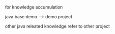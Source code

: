 for knowledge accumulation

java base demo --> demo project

other java releated knowledge refer to other project
